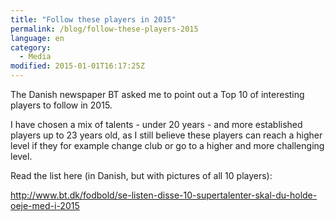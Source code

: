 ```yaml
---
title: "Follow these players in 2015"
permalink: /blog/follow-these-players-2015
language: en
category:
  - Media
modified: 2015-01-01T16:17:25Z
---
```


The Danish newspaper BT asked me to point out a Top 10 of interesting players to follow in 2015.

I have chosen a mix of talents - under 20 years - and more established players up to 23 years old, as I still believe these players can reach a higher level if they for example change club or go to a higher and more challenging level.

Read the list here (in Danish, but with pictures of all 10 players):

<http://www.bt.dk/fodbold/se-listen-disse-10-supertalenter-skal-du-holde-oeje-med-i-2015>
